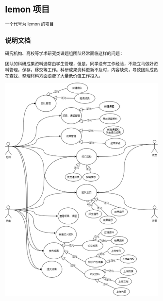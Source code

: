 # lemon 项目

一个代号为 lemon 的项目

## 说明文档

研究机构、高校等学术研究类课题组团队经常面临这样的问题：

团队的科研成果资料通常由学生管理，但是，同学没有工作经验，不能立马做好资料管理，保存，移交等工作。科研成果资料更新不及时，内容缺失，导致团队成员在查找、整理材料方面浪费了大量低价值工作投入。

![用例图](/docs/images/成果云.png)
